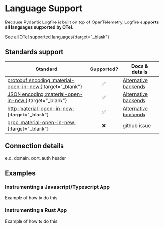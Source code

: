 # Language Support

Because Pydantic Logfire is built on top of OpenTelemetry, Logfire **supports all languages supported by OTel**.

[See all OTel supported languages](https://opentelemetry.io/docs/languages/){:target="_blank"}

## Standards support

| Standard | Supported?  | Docs &amp; details |
|---|:---:|---|
| [protobuf encoding :material-open-in-new:](https://protobuf.dev/programming-guides/encoding/){:target="_blank"} |  ✅  | [Alternative backends](../advanced/alternative-backends.md) |
| [JSON encoding :material-open-in-new:](https://www.json.org/json-en.html){:target="_blank"} |  ✅  | [Alternative backends](../advanced/alternative-backends.md) |
| [http :material-open-in-new:](https://www.cloudflare.com/en-gb/learning/ddos/glossary/hypertext-transfer-protocol-http/){:target="_blank"} |  ✅  | [Alternative backends](../advanced/alternative-backends.md) |
| [grpc :material-open-in-new:](https://grpc.io/){:target="_blank"} |  ❌  | github issue |


## Connection details
e.g. domain, port, auth header


## Examples

### Instrumenting a Javascript/Typescript App

Example of how to do this

### Instrumenting a Rust App

Example of how to do this
